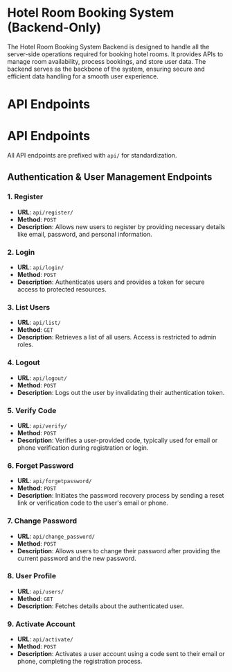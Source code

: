 # Hotel Room Booking System (Backend-Only)
The Hotel Room Booking System Backend is designed to handle all the server-side operations required for booking hotel rooms. It provides APIs to manage room availability, process bookings, and store user data. The backend serves as the backbone of the system, ensuring secure and efficient data handling for a smooth user experience.

# API Endpoints
# API Endpoints

All API endpoints are prefixed with `api/` for standardization.

## Authentication & User Management Endpoints

### 1. Register
- **URL**: `api/register/`
- **Method**: `POST`
- **Description**: Allows new users to register by providing necessary details like email, password, and personal information.

### 2. Login
- **URL**: `api/login/`
- **Method**: `POST`
- **Description**: Authenticates users and provides a token for secure access to protected resources.

### 3. List Users
- **URL**: `api/list/`
- **Method**: `GET`
- **Description**: Retrieves a list of all users. Access is restricted to admin roles.

### 4. Logout
- **URL**: `api/logout/`
- **Method**: `POST`
- **Description**: Logs out the user by invalidating their authentication token.

### 5. Verify Code
- **URL**: `api/verify/`
- **Method**: `POST`
- **Description**: Verifies a user-provided code, typically used for email or phone verification during registration or login.

### 6. Forget Password
- **URL**: `api/forgetpassword/`
- **Method**: `POST`
- **Description**: Initiates the password recovery process by sending a reset link or verification code to the user's email or phone.

### 7. Change Password
- **URL**: `api/change_password/`
- **Method**: `POST`
- **Description**: Allows users to change their password after providing the current password and the new password.

### 8. User Profile
- **URL**: `api/users/`
- **Method**: `GET`
- **Description**: Fetches details about the authenticated user.

### 9. Activate Account
- **URL**: `api/activate/`
- **Method**: `POST`
- **Description**: Activates a user account using a code sent to their email or phone, completing the registration process.



